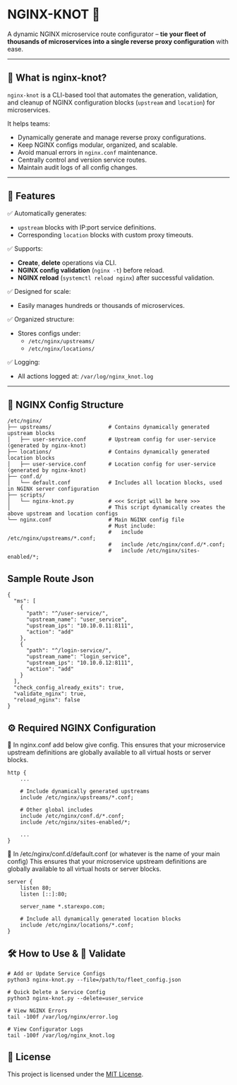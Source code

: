 # NGINX-KNOT 🧶

A dynamic NGINX microservice route configurator – **tie your fleet of thousands of microservices into a single reverse proxy configuration** with ease.

---

## 🔧 What is nginx-knot?

`nginx-knot` is a CLI-based tool that automates the generation, validation, and cleanup of NGINX configuration blocks (`upstream` and `location`) for microservices.

It helps teams:
- Dynamically generate and manage reverse proxy configurations.
- Keep NGINX configs modular, organized, and scalable.
- Avoid manual errors in `nginx.conf` maintenance.
- Centrally control and version service routes.
- Maintain audit logs of all config changes.

---

## 🌟 Features

✅ Automatically generates:
- `upstream` blocks with IP:port service definitions.
- Corresponding `location` blocks with custom proxy timeouts.

✅ Supports:
- **Create**, **delete** operations via CLI.
- **NGINX config validation** (`nginx -t`) before reload.
- **NGINX reload** (`systemctl reload nginx`) after successful validation.

✅ Designed for scale:
- Easily manages hundreds or thousands of microservices.

✅ Organized structure:
- Stores configs under:
  - `/etc/nginx/upstreams/`
  - `/etc/nginx/locations/`

✅ Logging:
- All actions logged at: `/var/log/nginx_knot.log`

---

## 📁 NGINX Config Structure
```
/etc/nginx/
├── upstreams/                  # Contains dynamically generated upstream blocks
│   ├── user-service.conf       # Upstream config for user-service (generated by nginx-knot)
├── locations/                  # Contains dynamically generated location blocks
│   ├── user-service.conf       # Location config for user-service (generated by nginx-knot)
├── conf.d/
│   └── default.conf            # Includes all location blocks, used in NGINX server configuration
├── scripts/
│   └── nginx-knot.py           # <<< Script will be here >>>
│                               # This script dynamically creates the above upstream and location configs
└── nginx.conf                  # Main NGINX config file
                                # Must include:
                                #   include /etc/nginx/upstreams/*.conf;
                                #   include /etc/nginx/conf.d/*.conf;
                                #   include /etc/nginx/sites-enabled/*;
```

## Sample Route Json
```
{
  "ms": [
    {
      "path": "^/user-service/",
      "upstream_name": "user_service",
      "upstream_ips": "10.10.0.11:8111",
      "action": "add"
    },
    {
      "path": "^/login-service/",
      "upstream_name": "login_service",
      "upstream_ips": "10.10.0.12:8111",
      "action": "add"
    }
  ],
  "check_config_already_exits": true,
  "validate_nginx": true,
  "reload_nginx": false
}
```

## ⚙️ Required NGINX Configuration
🔧 In nginx.conf add below give config.
This ensures that your microservice upstream definitions are globally available to all virtual hosts or server blocks.

```
http {
    ...

    # Include dynamically generated upstreams
    include /etc/nginx/upstreams/*.conf;

    # Other global includes
    include /etc/nginx/conf.d/*.conf;
    include /etc/nginx/sites-enabled/*;

    ...
}
```

🔧 In /etc/nginx/conf.d/default.conf (or whatever is the name of your main config)
This ensures that your microservice upstream definitions are globally available to all virtual hosts or server blocks.
```
server {
    listen 80;
    listen [::]:80;

    server_name *.starexpo.com;

    # Include all dynamically generated location blocks
    include /etc/nginx/locations/*.conf;
}
```

## 🛠️ How to Use & 🧪 Validate
```
# Add or Update Service Configs
python3 nginx-knot.py --file=/path/to/fleet_config.json

# Quick Delete a Service Config
python3 nginx-knot.py --delete=user_service

# View NGINX Errors
tail -100f /var/log/nginx/error.log

# View Configurator Logs
tail -100f /var/log/nginx_knot.log

```

## 🪪 License

This project is licensed under the [MIT License](./LICENSE).

